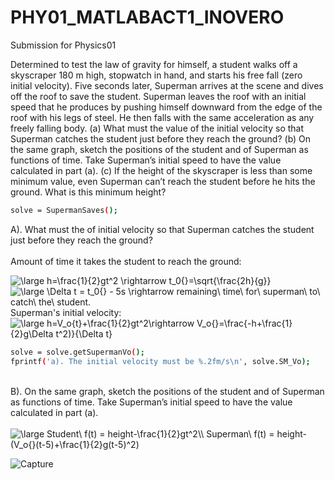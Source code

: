 # PHY01_MATLABACT1_INOVERO

Submission for Physics01

Determined to test the law of gravity for himself, a student walks off a skyscraper 180 m high, stopwatch in hand, and starts his free fall (zero initial velocity). Five seconds later, Superman arrives at the scene and dives off the roof to save the student. Superman leaves the roof with an initial speed that he produces by pushing himself downward from the edge of the roof with his legs of steel. He then falls with the same acceleration as any freely falling body. (a) What must the value of the initial velocity so that Superman catches the student just before they reach the ground? (b) On the same graph, sketch the positions of the student and of Superman as functions of time. Take Superman’s initial speed to have the value calculated in part (a). (c) If the height of the skyscraper is less than some minimum value, even Superman can’t reach the student before he hits the ground. What is this minimum height?

```sh
solve = SupermanSaves();
```
A). What must the  of initial velocity so that Superman catches the student just before they reach the ground? <br><br>
Amount of time it takes the student to reach the ground: <br>

<img src="https://latex.codecogs.com/gif.latex?\bg_white&space;\large&space;h=\frac{1}{2}gt^2&space;\rightarrow&space;t_0{}=\sqrt{\frac{2h}{g}}" title="\large h=\frac{1}{2}gt^2 \rightarrow t_0{}=\sqrt{\frac{2h}{g}}" />
<img src="https://latex.codecogs.com/gif.latex?\bg_white&space;\large&space;\Delta&space;t&space;=&space;t_0{}&space;-&space;5s&space;\rightarrow&space;remaining\&space;time\&space;for\&space;superman\&space;to\&space;catch\&space;the\&space;student." title="\large \Delta t = t_0{} - 5s \rightarrow remaining\ time\ for\ superman\ to\ catch\ the\ student." />
Superman's initial velocity:<br>
<img src="https://latex.codecogs.com/gif.latex?\bg_white&space;\large&space;h=V_o{t}&plus;\frac{1}{2}gt^2\rightarrow&space;V_o{}=\frac{-h&plus;\frac{1}{2}g\Delta&space;t^2)}{\Delta&space;t}" title="\large h=V_o{t}+\frac{1}{2}gt^2\rightarrow V_o{}=\frac{-h+\frac{1}{2}g\Delta t^2)}{\Delta t}" /> <br>

```sh
solve = solve.getSupermanVo();
fprintf('a). The initial velocity must be %.2fm/s\n', solve.SM_Vo);
```
<br>
B). On the same graph, sketch the positions of the student and of Superman as functions of time. Take Superman’s initial speed to have the value calculated in part (a). <br><br>
<img src="https://latex.codecogs.com/gif.latex?\bg_white&space;\large&space;Student\&space;f(t)&space;=&space;height-\frac{1}{2}gt^2\\&space;Superman\&space;f(t)&space;=&space;height-(V_o{}(t-5)&plus;\frac{1}{2}g(t-5)^2)" title="\large Student\ f(t) = height-\frac{1}{2}gt^2\\ Superman\ f(t) = height-(V_o{}(t-5)+\frac{1}{2}g(t-5)^2)" /> 

![Capture](https://user-images.githubusercontent.com/78135477/131780583-bc262ae6-c920-48e4-a610-84732a6f2e8a.PNG)
